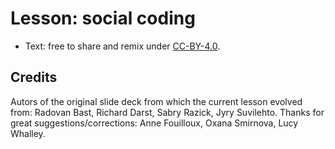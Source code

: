 # Lesson: social coding

- Text: free to share and remix under [CC-BY-4.0](https://creativecommons.org/licenses/by/4.0/).


## Credits

Autors of the original slide deck from which the current lesson evolved from:
Radovan Bast, Richard Darst, Sabry Razick, Jyry Suvilehto.  Thanks for great
suggestions/corrections: Anne Fouilloux, Oxana Smirnova, Lucy Whalley.
